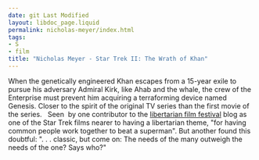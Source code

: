 ```yaml
---
date: git Last Modified
layout: libdoc_page.liquid
permalink: nicholas-meyer/index.html
tags:
- S
- film
title: "Nicholas Meyer - Star Trek II: The Wrath of Khan"
---
```


When the genetically engineered Khan escapes from a  15-year exile to pursue his adversary Admiral Kirk, like Ahab and the whale, the  crew of the Enterprise must prevent him acquiring a terraforming device  named Genesis. Closer to the spirit of the original TV series than the first  movie of the series.
 
Seen  by one contributor to the <a href="http://reason.com/blog/2004/03/05/the-libertarian-film-festival#comment"> libertarian film festival</a> blog as one of the Star Trek films nearer to  having a libertarian theme, "for having common people work together to beat a  superman". But another found this doubtful: ". . . classic, but come on: The  needs of the many outweigh the needs of the one? Says who?"